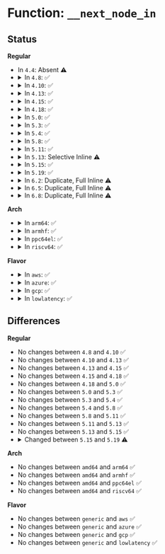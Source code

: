 # Function: <code>__next_node_in</code>

## Status
<b>Regular</b>
<ul>
<li>
In <code>4.4</code>: Absent ⚠️
</li>
<li>
<details>
<summary>In <code>4.8</code>: ✅</summary>

```c
int __next_node_in(int node, const nodemask_t *srcp);
```

**Collision:** Unique Global

**Inline:** No

**Transformation:** False

**Instances:**

```
In lib/nodemask.c (ffffffff81433eb0)
Location: lib/nodemask.c:5
Inline: False
Direct callers:
  - arch/x86/mm/numa.c:numa_init
  - kernel/cpuset.c:cpuset_slab_spread_node
  - kernel/cpuset.c:cpuset_mem_spread_node
  - mm/mempolicy.c:alloc_pages_current
  - mm/mempolicy.c:alloc_pages_vma
  - mm/mempolicy.c:huge_zonelist
  - mm/mempolicy.c:mempolicy_slab_node
  - mm/mempolicy.c:mpol_rebind_nodemask
  - mm/memory_hotplug.c:new_node_page
  - mm/memcontrol.c:mem_cgroup_select_victim_node
  - mm/memcontrol.c:mem_cgroup_select_victim_node
  - mm/page_isolation.c:alloc_migrate_target
```
**Symbols:**

```
ffffffff81433eb0-ffffffff81433efe: __next_node_in (STB_GLOBAL)
```
</details>
</li>
<li>
<details>
<summary>In <code>4.10</code>: ✅</summary>

```c
int __next_node_in(int node, const nodemask_t *srcp);
```

**Collision:** Unique Global

**Inline:** No

**Transformation:** False

**Instances:**

```
In lib/nodemask.c (ffffffff81450130)
Location: lib/nodemask.c:5
Inline: False
Direct callers:
  - arch/x86/mm/numa.c:numa_init
  - kernel/cpuset.c:cpuset_slab_spread_node
  - kernel/cpuset.c:cpuset_mem_spread_node
  - mm/mempolicy.c:alloc_pages_current
  - mm/mempolicy.c:alloc_pages_vma
  - mm/mempolicy.c:huge_zonelist
  - mm/mempolicy.c:mempolicy_slab_node
  - mm/mempolicy.c:mpol_rebind_nodemask
  - mm/memory_hotplug.c:new_node_page
  - mm/memcontrol.c:mem_cgroup_select_victim_node
  - mm/page_isolation.c:alloc_migrate_target
```
**Symbols:**

```
ffffffff81450130-ffffffff81450185: __next_node_in (STB_GLOBAL)
```
</details>
</li>
<li>
<details>
<summary>In <code>4.13</code>: ✅</summary>

```c
int __next_node_in(int node, const nodemask_t *srcp);
```

**Collision:** Unique Global

**Inline:** No

**Transformation:** False

**Instances:**

```
In lib/nodemask.c (ffffffff818efee0)
Location: lib/nodemask.c:5
Inline: False
Direct callers:
  - arch/x86/mm/numa.c:numa_init
  - kernel/cgroup/cpuset.c:cpuset_slab_spread_node
  - kernel/cgroup/cpuset.c:cpuset_mem_spread_node
  - mm/mempolicy.c:alloc_pages_current
  - mm/mempolicy.c:alloc_pages_vma
  - mm/mempolicy.c:huge_node
  - mm/mempolicy.c:mempolicy_slab_node
  - mm/mempolicy.c:SYSC_get_mempolicy
  - mm/memcontrol.c:mem_cgroup_select_victim_node
```
**Symbols:**

```
ffffffff818efee0-ffffffff818eff23: __next_node_in (STB_GLOBAL)
```
</details>
</li>
<li>
<details>
<summary>In <code>4.15</code>: ✅</summary>

```c
int __next_node_in(int node, const nodemask_t *srcp);
```

**Collision:** Unique Global

**Inline:** No

**Transformation:** False

**Instances:**

```
In lib/nodemask.c (ffffffff81976330)
Location: lib/nodemask.c:6
Inline: False
Direct callers:
  - arch/x86/mm/numa.c:numa_init
  - kernel/cgroup/cpuset.c:cpuset_slab_spread_node
  - kernel/cgroup/cpuset.c:cpuset_mem_spread_node
  - mm/mempolicy.c:alloc_pages_current
  - mm/mempolicy.c:alloc_pages_vma
  - mm/mempolicy.c:huge_node
  - mm/mempolicy.c:mempolicy_slab_node
  - mm/mempolicy.c:SYSC_get_mempolicy
  - mm/memcontrol.c:mem_cgroup_select_victim_node
```
**Symbols:**

```
ffffffff81976330-ffffffff81976373: __next_node_in (STB_GLOBAL)
```
</details>
</li>
<li>
<details>
<summary>In <code>4.18</code>: ✅</summary>

```c
int __next_node_in(int node, const nodemask_t *srcp);
```

**Collision:** Unique Global

**Inline:** No

**Transformation:** False

**Instances:**

```
In lib/nodemask.c (ffffffff819d2af0)
Location: lib/nodemask.c:6
Inline: False
Direct callers:
  - arch/x86/mm/numa.c:numa_init
  - kernel/cgroup/cpuset.c:cpuset_slab_spread_node
  - kernel/cgroup/cpuset.c:cpuset_mem_spread_node
  - mm/mempolicy.c:alloc_pages_current
  - mm/mempolicy.c:alloc_pages_vma
  - mm/mempolicy.c:huge_node
  - mm/mempolicy.c:mempolicy_slab_node
  - mm/mempolicy.c:kernel_get_mempolicy
  - mm/memcontrol.c:mem_cgroup_select_victim_node
```
**Symbols:**

```
ffffffff819d2af0-ffffffff819d2b38: __next_node_in (STB_GLOBAL)
```
</details>
</li>
<li>
<details>
<summary>In <code>5.0</code>: ✅</summary>

```c
int __next_node_in(int node, const nodemask_t *srcp);
```

**Collision:** Unique Global

**Inline:** No

**Transformation:** False

**Instances:**

```
In lib/nodemask.c (ffffffff81a0c170)
Location: lib/nodemask.c:6
Inline: False
Direct callers:
  - arch/x86/mm/numa.c:numa_init
  - kernel/cgroup/cpuset.c:cpuset_slab_spread_node
  - kernel/cgroup/cpuset.c:cpuset_mem_spread_node
  - mm/mempolicy.c:alloc_pages_current
  - mm/mempolicy.c:alloc_pages_vma
  - mm/mempolicy.c:huge_node
  - mm/mempolicy.c:mempolicy_slab_node
  - mm/mempolicy.c:kernel_get_mempolicy
  - mm/memcontrol.c:mem_cgroup_select_victim_node
```
**Symbols:**

```
ffffffff81a0c170-ffffffff81a0c1b8: __next_node_in (STB_GLOBAL)
```
</details>
</li>
<li>
<details>
<summary>In <code>5.3</code>: ✅</summary>

```c
int __next_node_in(int node, const nodemask_t *srcp);
```

**Collision:** Unique Global

**Inline:** No

**Transformation:** False

**Instances:**

```
In lib/nodemask.c (ffffffff81a7bad0)
Location: lib/nodemask.c:6
Inline: False
Direct callers:
  - arch/x86/mm/numa.c:numa_init
  - kernel/cgroup/cpuset.c:cpuset_slab_spread_node
  - kernel/cgroup/cpuset.c:cpuset_mem_spread_node
  - mm/hugetlb.c:__nr_hugepages_store_common
  - mm/hugetlb.c:free_pool_huge_page
  - mm/hugetlb.c:get_valid_node_allowed
  - mm/mempolicy.c:alloc_pages_current
  - mm/mempolicy.c:alloc_pages_vma
  - mm/mempolicy.c:huge_node
  - mm/mempolicy.c:mempolicy_slab_node
  - mm/mempolicy.c:kernel_get_mempolicy
  - mm/memcontrol.c:mem_cgroup_select_victim_node
```
**Symbols:**

```
ffffffff81a7bad0-ffffffff81a7bb20: __next_node_in (STB_GLOBAL)
```
</details>
</li>
<li>
<details>
<summary>In <code>5.4</code>: ✅</summary>

```c
int __next_node_in(int node, const nodemask_t *srcp);
```

**Collision:** Unique Global

**Inline:** No

**Transformation:** False

**Instances:**

```
In lib/nodemask.c (ffffffff81ab2e30)
Location: lib/nodemask.c:6
Inline: False
Direct callers:
  - arch/x86/mm/numa.c:numa_init
  - kernel/cgroup/cpuset.c:cpuset_slab_spread_node
  - kernel/cgroup/cpuset.c:cpuset_mem_spread_node
  - mm/hugetlb.c:__nr_hugepages_store_common
  - mm/hugetlb.c:free_pool_huge_page
  - mm/hugetlb.c:get_valid_node_allowed
  - mm/mempolicy.c:alloc_pages_current
  - mm/mempolicy.c:alloc_pages_vma
  - mm/mempolicy.c:huge_node
  - mm/mempolicy.c:mempolicy_slab_node
  - mm/mempolicy.c:kernel_get_mempolicy
  - mm/memcontrol.c:mem_cgroup_select_victim_node
```
**Symbols:**

```
ffffffff81ab2e30-ffffffff81ab2e80: __next_node_in (STB_GLOBAL)
```
</details>
</li>
<li>
<details>
<summary>In <code>5.8</code>: ✅</summary>

```c
int __next_node_in(int node, const nodemask_t *srcp);
```

**Collision:** Unique Global

**Inline:** No

**Transformation:** False

**Instances:**

```
In lib/nodemask.c (ffffffff815ed6d0)
Location: lib/nodemask.c:6
Inline: False
Direct callers:
  - arch/x86/mm/numa.c:numa_init
  - kernel/cgroup/cpuset.c:cpuset_slab_spread_node
  - kernel/cgroup/cpuset.c:cpuset_mem_spread_node
  - mm/hugetlb.c:set_max_huge_pages
  - mm/hugetlb.c:set_max_huge_pages
  - mm/hugetlb.c:set_max_huge_pages
  - mm/hugetlb.c:set_max_huge_pages
  - mm/hugetlb.c:free_pool_huge_page
  - mm/hugetlb.c:free_pool_huge_page
  - mm/hugetlb.c:alloc_pool_huge_page
  - mm/hugetlb.c:alloc_pool_huge_page
  - mm/mempolicy.c:alloc_pages_current
  - mm/mempolicy.c:alloc_pages_vma
  - mm/mempolicy.c:huge_node
  - mm/mempolicy.c:mempolicy_slab_node
  - mm/mempolicy.c:do_get_mempolicy
```
**Symbols:**

```
ffffffff815ed6d0-ffffffff815ed724: __next_node_in (STB_GLOBAL)
```
</details>
</li>
<li>
<details>
<summary>In <code>5.11</code>: ✅</summary>

```c
int __next_node_in(int node, const nodemask_t *srcp);
```

**Collision:** Unique Global

**Inline:** No

**Transformation:** False

**Instances:**

```
In lib/nodemask.c (ffffffff81611e00)
Location: lib/nodemask.c:6
Inline: False
Direct callers:
  - arch/x86/mm/numa.c:numa_init
  - kernel/cgroup/cpuset.c:cpuset_slab_spread_node
  - kernel/cgroup/cpuset.c:cpuset_mem_spread_node
  - mm/hugetlb.c:set_max_huge_pages
  - mm/hugetlb.c:set_max_huge_pages
  - mm/hugetlb.c:set_max_huge_pages
  - mm/hugetlb.c:set_max_huge_pages
  - mm/hugetlb.c:free_pool_huge_page
  - mm/hugetlb.c:free_pool_huge_page
  - mm/hugetlb.c:alloc_pool_huge_page
  - mm/hugetlb.c:alloc_pool_huge_page
  - mm/hugetlb.c:__alloc_bootmem_huge_page
  - mm/hugetlb.c:__alloc_bootmem_huge_page
  - mm/mempolicy.c:alloc_pages_current
  - mm/mempolicy.c:alloc_pages_vma
  - mm/mempolicy.c:huge_node
  - mm/mempolicy.c:mempolicy_slab_node
  - mm/mempolicy.c:do_get_mempolicy
```
**Symbols:**

```
ffffffff81611e00-ffffffff81611e54: __next_node_in (STB_GLOBAL)
```
</details>
</li>
<li>
<details>
<summary>In <code>5.13</code>: Selective Inline ⚠️</summary>

```c
int __next_node_in(int node, const nodemask_t *srcp);
```

**Collision:** Unique Global

**Inline:** Selective

**Transformation:** False

**Instances:**

```
In lib/nodemask.c (ffffffff815f54e0)
Location: lib/nodemask.c:6
Inline: True
Direct callers:
  - arch/x86/kernel/cpu/sgx/main.c:__sgx_alloc_epc_page
  - arch/x86/mm/numa.c:numa_init
  - kernel/cgroup/cpuset.c:cpuset_slab_spread_node
  - kernel/cgroup/cpuset.c:cpuset_mem_spread_node
  - mm/hugetlb.c:set_max_huge_pages
  - mm/hugetlb.c:set_max_huge_pages
  - mm/hugetlb.c:remove_pool_huge_page
  - mm/hugetlb.c:remove_pool_huge_page
  - mm/hugetlb.c:hstate_next_node_to_alloc
  - mm/hugetlb.c:hstate_next_node_to_alloc
  - mm/mempolicy.c:alloc_pages
  - mm/mempolicy.c:alloc_pages_vma
  - mm/mempolicy.c:huge_node
  - mm/mempolicy.c:mempolicy_slab_node
  - mm/mempolicy.c:do_get_mempolicy
```
**Symbols:**

```
ffffffff815f54e0-ffffffff815f5544: __next_node_in (STB_GLOBAL)
```
</details>
</li>
<li>
<details>
<summary>In <code>5.15</code>: ✅</summary>

```c
int __next_node_in(int node, const nodemask_t *srcp);
```

**Collision:** Unique Global

**Inline:** No

**Transformation:** False

**Instances:**

```
In lib/nodemask.c (ffffffff81662950)
Location: lib/nodemask.c:6
Inline: False
Direct callers:
  - arch/x86/kernel/cpu/sgx/main.c:__sgx_alloc_epc_page
  - arch/x86/mm/numa.c:numa_init
  - kernel/cgroup/cpuset.c:cpuset_slab_spread_node
  - kernel/cgroup/cpuset.c:cpuset_mem_spread_node
  - mm/hugetlb.c:set_max_huge_pages
  - mm/hugetlb.c:set_max_huge_pages
  - mm/hugetlb.c:remove_pool_huge_page
  - mm/hugetlb.c:remove_pool_huge_page
  - mm/hugetlb.c:hstate_next_node_to_alloc
  - mm/hugetlb.c:hstate_next_node_to_alloc
  - mm/mempolicy.c:alloc_pages
  - mm/mempolicy.c:alloc_pages_vma
  - mm/mempolicy.c:huge_node
  - mm/mempolicy.c:mempolicy_slab_node
  - mm/mempolicy.c:do_get_mempolicy
```
**Symbols:**

```
ffffffff81662950-ffffffff816629aa: __next_node_in (STB_GLOBAL)
```
</details>
</li>
<li>
<details>
<summary>In <code>5.19</code>: ✅</summary>

```c
unsigned int __next_node_in(int node, const nodemask_t *srcp);
```

**Collision:** Unique Global

**Inline:** No

**Transformation:** False

**Instances:**

```
In lib/nodemask.c (ffffffff8177c7d0)
Location: lib/nodemask.c:6
Inline: False
Direct callers:
  - arch/x86/kernel/cpu/sgx/main.c:__sgx_alloc_epc_page
  - arch/x86/mm/numa.c:numa_init
  - kernel/cgroup/cpuset.c:cpuset_slab_spread_node
  - kernel/cgroup/cpuset.c:cpuset_mem_spread_node
  - mm/hugetlb.c:demote_store
  - mm/hugetlb.c:demote_store
  - mm/hugetlb.c:set_max_huge_pages
  - mm/hugetlb.c:set_max_huge_pages
  - mm/hugetlb.c:set_max_huge_pages
  - mm/hugetlb.c:set_max_huge_pages
  - mm/hugetlb.c:remove_pool_huge_page
  - mm/hugetlb.c:remove_pool_huge_page
  - mm/hugetlb.c:alloc_pool_huge_page
  - mm/hugetlb.c:alloc_pool_huge_page
  - mm/hugetlb.c:__alloc_bootmem_huge_page
  - mm/hugetlb.c:__alloc_bootmem_huge_page
  - mm/mempolicy.c:alloc_pages_bulk_array_mempolicy
  - mm/mempolicy.c:alloc_pages_bulk_array_mempolicy
  - mm/mempolicy.c:alloc_pages
  - mm/mempolicy.c:vma_alloc_folio
  - mm/mempolicy.c:huge_node
  - mm/mempolicy.c:mempolicy_slab_node
  - mm/mempolicy.c:do_get_mempolicy
```
**Symbols:**

```
ffffffff8177c7d0-ffffffff8177c847: __next_node_in (STB_GLOBAL)
```
</details>
</li>
<li>
<details>
<summary>In <code>6.2</code>: Duplicate, Full Inline ⚠️</summary>

**Collision:** Static Duplication

**Inline:** Full

**Transformation:** False

**Instances:**

```
In arch/x86/kernel/cpu/sgx/main.c (ffffffff81093ba7)
Location: include/linux/nodemask.h:280
Inline: True
Inline callers:
  - arch/x86/kernel/cpu/sgx/main.c:__sgx_alloc_epc_page
```
```
In arch/x86/mm/numa.c (ffffffff83e9e5c3)
Location: include/linux/nodemask.h:280
Inline: True
Inline callers:
  - arch/x86/mm/numa.c:numa_init
```
```
In kernel/cgroup/cpuset.c (ffffffff8121ecc7)
Location: include/linux/nodemask.h:280
Inline: True
Inline callers:
  - kernel/cgroup/cpuset.c:cpuset_slab_spread_node
  - kernel/cgroup/cpuset.c:cpuset_mem_spread_node
```
```
In mm/hugetlb.c (ffffffff8140ab8e)
Location: include/linux/nodemask.h:280
Inline: True
Inline callers:
  - mm/hugetlb.c:demote_store
  - mm/hugetlb.c:set_max_huge_pages
  - mm/hugetlb.c:set_max_huge_pages
  - mm/hugetlb.c:remove_pool_huge_page
  - mm/hugetlb.c:alloc_pool_huge_page
  - mm/hugetlb.c:get_valid_node_allowed
  - mm/hugetlb.c:__alloc_bootmem_huge_page
```
```
In mm/mempolicy.c (ffffffff81415181)
Location: include/linux/nodemask.h:280
Inline: True
Inline callers:
  - mm/mempolicy.c:interleave_nodes
  - mm/mempolicy.c:do_get_mempolicy
```
</details>
</li>
<li>
<details>
<summary>In <code>6.5</code>: Duplicate, Full Inline ⚠️</summary>

**Collision:** Static Duplication

**Inline:** Full

**Transformation:** False

**Instances:**

```
In arch/x86/kernel/cpu/sgx/main.c (ffffffff81096b37)
Location: include/linux/nodemask.h:280
Inline: True
Inline callers:
  - arch/x86/kernel/cpu/sgx/main.c:__sgx_alloc_epc_page
```
```
In arch/x86/mm/numa.c (ffffffff836c2723)
Location: include/linux/nodemask.h:280
Inline: True
Inline callers:
  - arch/x86/mm/numa.c:numa_init
```
```
In kernel/cgroup/cpuset.c (ffffffff81234dbd)
Location: include/linux/nodemask.h:280
Inline: True
Inline callers:
  - kernel/cgroup/cpuset.c:cpuset_slab_spread_node
  - kernel/cgroup/cpuset.c:cpuset_mem_spread_node
```
```
In mm/hugetlb.c (ffffffff8143e23e)
Location: include/linux/nodemask.h:280
Inline: True
Inline callers:
  - mm/hugetlb.c:demote_store
  - mm/hugetlb.c:set_max_huge_pages
  - mm/hugetlb.c:set_max_huge_pages
  - mm/hugetlb.c:remove_pool_huge_page
  - mm/hugetlb.c:alloc_pool_huge_page
  - mm/hugetlb.c:get_valid_node_allowed
  - mm/hugetlb.c:__alloc_bootmem_huge_page
```
```
In mm/mempolicy.c (ffffffff8144875e)
Location: include/linux/nodemask.h:280
Inline: True
Inline callers:
  - mm/mempolicy.c:interleave_nodes
  - mm/mempolicy.c:do_get_mempolicy
```
</details>
</li>
<li>
<details>
<summary>In <code>6.8</code>: Duplicate, Full Inline ⚠️</summary>

**Collision:** Static Duplication

**Inline:** Full

**Transformation:** False

**Instances:**

```
In arch/x86/kernel/cpu/sgx/main.c (ffffffff8109e0a7)
Location: include/linux/nodemask.h:280
Inline: True
Inline callers:
  - arch/x86/kernel/cpu/sgx/main.c:__sgx_alloc_epc_page
```
```
In arch/x86/mm/numa.c (ffffffff838f3123)
Location: include/linux/nodemask.h:280
Inline: True
Inline callers:
  - arch/x86/mm/numa.c:numa_init
```
```
In kernel/cgroup/cpuset.c (ffffffff8124e9dd)
Location: include/linux/nodemask.h:280
Inline: True
Inline callers:
  - kernel/cgroup/cpuset.c:cpuset_slab_spread_node
  - kernel/cgroup/cpuset.c:cpuset_mem_spread_node
```
```
In mm/hugetlb.c (ffffffff81477ece)
Location: include/linux/nodemask.h:280
Inline: True
Inline callers:
  - mm/hugetlb.c:demote_store
  - mm/hugetlb.c:set_max_huge_pages
  - mm/hugetlb.c:set_max_huge_pages
  - mm/hugetlb.c:remove_pool_hugetlb_folio
  - mm/hugetlb.c:alloc_pool_huge_folio
  - mm/hugetlb.c:get_valid_node_allowed
  - mm/hugetlb.c:__alloc_bootmem_huge_page
```
```
In mm/mempolicy.c (ffffffff81481fb4)
Location: include/linux/nodemask.h:280
Inline: True
Inline callers:
  - mm/mempolicy.c:interleave_nodes
  - mm/mempolicy.c:do_get_mempolicy
```
</details>
</li>
</ul>
<b>Arch</b>
<ul>
<li>
<details>
<summary>In <code>arm64</code>: ✅</summary>

```c
int __next_node_in(int node, const nodemask_t *srcp);
```

**Collision:** Unique Global

**Inline:** No

**Transformation:** False

**Instances:**

```
In lib/nodemask.c (ffff800010d8d090)
Location: lib/nodemask.c:6
Inline: False
Direct callers:
  - kernel/cgroup/cpuset.c:cpuset_slab_spread_node
  - kernel/cgroup/cpuset.c:cpuset_slab_spread_node
  - kernel/cgroup/cpuset.c:cpuset_mem_spread_node
  - kernel/cgroup/cpuset.c:cpuset_mem_spread_node
  - mm/mempolicy.c:alloc_pages_current
  - mm/mempolicy.c:alloc_pages_vma
  - mm/mempolicy.c:huge_node
  - mm/mempolicy.c:mempolicy_slab_node
  - mm/mempolicy.c:kernel_get_mempolicy
  - mm/memcontrol.c:mem_cgroup_select_victim_node
  - mm/memcontrol.c:mem_cgroup_select_victim_node
```
**Symbols:**

```
ffff800010d8d090-ffff800010d8d0f0: __next_node_in (STB_GLOBAL)
```
</details>
</li>
<li>
<details>
<summary>In <code>armhf</code>: ✅</summary>

```c
int __next_node_in(int node, const nodemask_t *srcp);
```

**Collision:** Unique Global

**Inline:** No

**Transformation:** False

**Instances:**

```
In lib/nodemask.c (c0e875d4)
Location: lib/nodemask.c:6
Inline: False
Direct callers:
  - kernel/cgroup/cpuset.c:cpuset_slab_spread_node
  - kernel/cgroup/cpuset.c:cpuset_mem_spread_node
```
**Symbols:**

```
c0e875d4-c0e87614: __next_node_in (STB_GLOBAL)
```
</details>
</li>
<li>
<details>
<summary>In <code>ppc64el</code>: ✅</summary>

```c
int __next_node_in(int node, const nodemask_t *srcp);
```

**Collision:** Unique Global

**Inline:** No

**Transformation:** False

**Instances:**

```
In lib/nodemask.c (c000000000ecf280)
Location: lib/nodemask.c:6
Inline: False
Direct callers:
  - kernel/cgroup/cpuset.c:cpuset_slab_spread_node
  - kernel/cgroup/cpuset.c:cpuset_slab_spread_node
  - kernel/cgroup/cpuset.c:cpuset_mem_spread_node
  - kernel/cgroup/cpuset.c:cpuset_mem_spread_node
  - mm/hugetlb.c:__nr_hugepages_store_common
  - mm/hugetlb.c:free_pool_huge_page
  - mm/hugetlb.c:get_valid_node_allowed
  - mm/mempolicy.c:alloc_pages_current
  - mm/mempolicy.c:alloc_pages_vma
  - mm/mempolicy.c:huge_node
  - mm/mempolicy.c:mempolicy_slab_node
  - mm/mempolicy.c:kernel_get_mempolicy
  - mm/memcontrol.c:mem_cgroup_select_victim_node
  - mm/memcontrol.c:mem_cgroup_select_victim_node
```
**Symbols:**

```
c000000000ecf280-c000000000ecf318: __next_node_in (STB_GLOBAL)
```
</details>
</li>
<li>
<details>
<summary>In <code>riscv64</code>: ✅</summary>

```c
int __next_node_in(int node, const nodemask_t *srcp);
```

**Collision:** Unique Global

**Inline:** No

**Transformation:** False

**Instances:**

```
In lib/nodemask.c (ffffffe0008b5de4)
Location: lib/nodemask.c:6
Inline: False
Direct callers:
  - kernel/cgroup/cpuset.c:cpuset_slab_spread_node
  - kernel/cgroup/cpuset.c:cpuset_mem_spread_node
```
**Symbols:**

```
ffffffe0008b5de4-ffffffe0008b5e34: __next_node_in (STB_GLOBAL)
```
</details>
</li>
</ul>
<b>Flavor</b>
<ul>
<li>
<details>
<summary>In <code>aws</code>: ✅</summary>

```c
int __next_node_in(int node, const nodemask_t *srcp);
```

**Collision:** Unique Global

**Inline:** No

**Transformation:** False

**Instances:**

```
In lib/nodemask.c (ffffffff81a51c80)
Location: lib/nodemask.c:6
Inline: False
Direct callers:
  - arch/x86/mm/numa.c:numa_init
  - kernel/cgroup/cpuset.c:cpuset_slab_spread_node
  - kernel/cgroup/cpuset.c:cpuset_mem_spread_node
  - mm/hugetlb.c:__nr_hugepages_store_common
  - mm/hugetlb.c:free_pool_huge_page
  - mm/hugetlb.c:get_valid_node_allowed
  - mm/mempolicy.c:alloc_pages_current
  - mm/mempolicy.c:alloc_pages_vma
  - mm/mempolicy.c:huge_node
  - mm/mempolicy.c:mempolicy_slab_node
  - mm/mempolicy.c:kernel_get_mempolicy
  - mm/memcontrol.c:mem_cgroup_select_victim_node
```
**Symbols:**

```
ffffffff81a51c80-ffffffff81a51cd0: __next_node_in (STB_GLOBAL)
```
</details>
</li>
<li>
<details>
<summary>In <code>azure</code>: ✅</summary>

```c
int __next_node_in(int node, const nodemask_t *srcp);
```

**Collision:** Unique Global

**Inline:** No

**Transformation:** False

**Instances:**

```
In lib/nodemask.c (ffffffff81a0ed80)
Location: lib/nodemask.c:6
Inline: False
Direct callers:
  - arch/x86/mm/numa.c:numa_init
  - kernel/cgroup/cpuset.c:cpuset_slab_spread_node
  - kernel/cgroup/cpuset.c:cpuset_mem_spread_node
  - mm/hugetlb.c:__nr_hugepages_store_common
  - mm/hugetlb.c:free_pool_huge_page
  - mm/hugetlb.c:get_valid_node_allowed
  - mm/mempolicy.c:alloc_pages_current
  - mm/mempolicy.c:alloc_pages_vma
  - mm/mempolicy.c:huge_node
  - mm/mempolicy.c:mempolicy_slab_node
  - mm/mempolicy.c:kernel_get_mempolicy
  - mm/memcontrol.c:mem_cgroup_select_victim_node
```
**Symbols:**

```
ffffffff81a0ed80-ffffffff81a0edd0: __next_node_in (STB_GLOBAL)
```
</details>
</li>
<li>
<details>
<summary>In <code>gcp</code>: ✅</summary>

```c
int __next_node_in(int node, const nodemask_t *srcp);
```

**Collision:** Unique Global

**Inline:** No

**Transformation:** False

**Instances:**

```
In lib/nodemask.c (ffffffff81abe070)
Location: lib/nodemask.c:6
Inline: False
Direct callers:
  - arch/x86/mm/numa.c:numa_init
  - kernel/cgroup/cpuset.c:cpuset_slab_spread_node
  - kernel/cgroup/cpuset.c:cpuset_mem_spread_node
  - mm/hugetlb.c:__nr_hugepages_store_common
  - mm/hugetlb.c:free_pool_huge_page
  - mm/hugetlb.c:get_valid_node_allowed
  - mm/mempolicy.c:alloc_pages_current
  - mm/mempolicy.c:alloc_pages_vma
  - mm/mempolicy.c:huge_node
  - mm/mempolicy.c:mempolicy_slab_node
  - mm/mempolicy.c:kernel_get_mempolicy
  - mm/memcontrol.c:mem_cgroup_select_victim_node
```
**Symbols:**

```
ffffffff81abe070-ffffffff81abe0c0: __next_node_in (STB_GLOBAL)
```
</details>
</li>
<li>
<details>
<summary>In <code>lowlatency</code>: ✅</summary>

```c
int __next_node_in(int node, const nodemask_t *srcp);
```

**Collision:** Unique Global

**Inline:** No

**Transformation:** False

**Instances:**

```
In lib/nodemask.c (ffffffff81aca510)
Location: lib/nodemask.c:6
Inline: False
Direct callers:
  - arch/x86/mm/numa.c:numa_init
  - kernel/cgroup/cpuset.c:cpuset_slab_spread_node
  - kernel/cgroup/cpuset.c:cpuset_mem_spread_node
  - mm/hugetlb.c:__nr_hugepages_store_common
  - mm/hugetlb.c:free_pool_huge_page
  - mm/hugetlb.c:get_valid_node_allowed
  - mm/mempolicy.c:alloc_pages_current
  - mm/mempolicy.c:alloc_pages_vma
  - mm/mempolicy.c:huge_node
  - mm/mempolicy.c:mempolicy_slab_node
  - mm/mempolicy.c:kernel_get_mempolicy
  - mm/memcontrol.c:mem_cgroup_select_victim_node
```
**Symbols:**

```
ffffffff81aca510-ffffffff81aca560: __next_node_in (STB_GLOBAL)
```
</details>
</li>
</ul>

## Differences
<b>Regular</b>
<ul>
<li>
No changes between <code>4.8</code> and <code>4.10</code> ✅
</li>
<li>
No changes between <code>4.10</code> and <code>4.13</code> ✅
</li>
<li>
No changes between <code>4.13</code> and <code>4.15</code> ✅
</li>
<li>
No changes between <code>4.15</code> and <code>4.18</code> ✅
</li>
<li>
No changes between <code>4.18</code> and <code>5.0</code> ✅
</li>
<li>
No changes between <code>5.0</code> and <code>5.3</code> ✅
</li>
<li>
No changes between <code>5.3</code> and <code>5.4</code> ✅
</li>
<li>
No changes between <code>5.4</code> and <code>5.8</code> ✅
</li>
<li>
No changes between <code>5.8</code> and <code>5.11</code> ✅
</li>
<li>
No changes between <code>5.11</code> and <code>5.13</code> ✅
</li>
<li>
No changes between <code>5.13</code> and <code>5.15</code> ✅
</li>
<li>
<details>
<summary>Changed between <code>5.15</code> and <code>5.19</code> ⚠️</summary>
<ul>
<li>
<b>Return type changed. </b>
<code>int</code> ➡️ <code>unsigned int</code>
</li>
</ul>
</details>
</li>
</ul>
<b>Arch</b>
<ul>
<li>
No changes between <code>amd64</code> and <code>arm64</code> ✅
</li>
<li>
No changes between <code>amd64</code> and <code>armhf</code> ✅
</li>
<li>
No changes between <code>amd64</code> and <code>ppc64el</code> ✅
</li>
<li>
No changes between <code>amd64</code> and <code>riscv64</code> ✅
</li>
</ul>
<b>Flavor</b>
<ul>
<li>
No changes between <code>generic</code> and <code>aws</code> ✅
</li>
<li>
No changes between <code>generic</code> and <code>azure</code> ✅
</li>
<li>
No changes between <code>generic</code> and <code>gcp</code> ✅
</li>
<li>
No changes between <code>generic</code> and <code>lowlatency</code> ✅
</li>
</ul>
